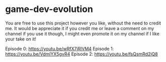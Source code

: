 # game-dev-evolution
 
You are free to use this project however you like, without the need to credit me.
It would be appreciate it if you credit me or leave a comment on my channel if you use it though, I might even promote it on my channel if I like your take on it!

Episode 0: https://youtu.be/wRfX7jRlVM4
Episode 1: https://youtu.be/VdmIYX5gvR4
Episode 2: https://youtu.be/fsQsmRd2jQ8